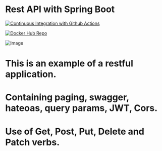 # Rest API with Spring Boot
[![Continuous Integration with Github Actions](https://github.com/AlanAndCode/rest-api-with-spring-boot/actions/workflows/continuous_integration.yml/badge.svg)](https://github.com/AlanAndCode/rest-api-with-spring-boot/actions/workflows/continuous_integration.yml)

[![Docker Hub Repo](https://img.shields.io/docker/pulls/alanandcode/rest-with-spring-boot-erudio-get.svg)](https://hub.docker.com/repository/docker/alanandcode/rest-with-spring-boot-erudio-get)

![Image](https://www.oreilly.com/api/v2/epubs/9781788992510/files/assets/36067bfe-7767-42c3-9d83-1dfe4f7538b4.png "REST API's RESTFul do 0 à AWS com Spring Boot, Kotlin e Docker")

# This is an example of a restful application.


# Containing paging, swagger, hateoas, query params, JWT, Cors.



# Use of Get, Post, Put, Delete and Patch verbs.


